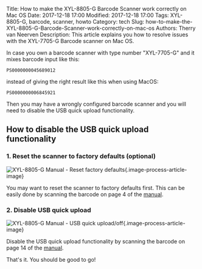 Title: How to make the XYL-8805-G Barcode Scanner work correctly on Mac OS
Date: 2017-12-18 17:00
Modified: 2017-12-18 17:00
Tags: XYL-8805-G, barcode, scanner, howto
Category: tech
Slug: how-to-make-the-XYL-8805-G-Barcode-Scanner-work-correctly-on-mac-os
Authors: Therry van Neerven
Description: This article explains you how to resolve issues with the XYL-7705-G Barcode scanner on Mac OS.

In case you own a barcode scanner with type number "XYL-7705-G" and it
mixes barcode input like this:

    PS0000000045689012

instead of giving the right result like this when using MacOS:

    PS0000000006845921

Then you may have a wrongly configured barcode scanner and you will need
to disable the USB quick upload functionality.

## How to disable the USB quick upload functionality

### 1. Reset the scanner to factory defaults (optional)

![XYL-8805-G Manual - Reset factory defaults](/images/how-to-make-the-XYL-8805-G-Barcode-Scanner-work-correctly-on-mac-os/reset-factory-defaults.png){.image-process-article-image}

You may want to reset the scanner to factory defaults first. This can be
easily done by scanning the barcode on page 4 of the
[manual](%7Bfilename%7D/files/how-to-make-the-XYL-8805-G-Barcode-Scanner-work-correctly-on-mac-os/xyl-8805-g-barcode-scanner-manual.pdf).

### 2. Disable USB quick upload

![XYL-8805-G Manual - USB quick upload/off](/images/how-to-make-the-XYL-8805-G-Barcode-Scanner-work-correctly-on-mac-os/usb-quick-upload-off.png){.image-process-article-image}

Disable the USB quick upload functionality by scanning the barcode on
page 14 of the
[manual](%7Bfilename%7D/files/how-to-make-the-XYL-8805-G-Barcode-Scanner-work-correctly-on-mac-os/xyl-8805-g-barcode-scanner-manual.pdf).

That's it. You should be good to go!
